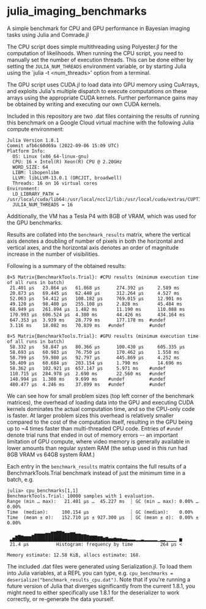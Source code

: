 # julia_imaging_benchmarks
A simple benchmark for CPU and GPU performance in Bayesian imaging tasks using Julia and Comrade.jl

The CPU script does simple multithreading using Polyester.jl for the computation of likelihoods. When running the CPU script, you need to manually set the number of execution threads. This can be done either by setting the `JULIA_NUM_THREADS` environment variable, or by starting Julia using the `julia -t <num_threads>' option from a terminal. 

The GPU script uses CUDA.jl to load data into GPU memory using CuArrays, and exploits Julia's multiple dispatch to execute computations on these arrays using the appropriate CUDA kernels. Further performance gains may be obtained by writing and executing our own CUDA kernels.

Included in this repository are two .dat files containing the results of running this benchmark on a Google Cloud virtual machine with the following Julia compute environment:
```
Julia Version 1.8.1
Commit afb6c60d69a (2022-09-06 15:09 UTC)
Platform Info:
  OS: Linux (x86_64-linux-gnu)
  CPU: 16 × Intel(R) Xeon(R) CPU @ 2.20GHz
  WORD_SIZE: 64
  LIBM: libopenlibm
  LLVM: libLLVM-13.0.1 (ORCJIT, broadwell)
  Threads: 16 on 16 virtual cores
Environment:
  LD_LIBRARY_PATH = /usr/local/cuda/lib64:/usr/local/nccl2/lib:/usr/local/cuda/extras/CUPTI/lib64:/usr/local/cuda/lib64:/usr/local/nccl2/lib:/usr/local/cuda/extras/CUPTI/lib64
  JULIA_NUM_THREADS = 16
```

Additionally, the VM has a Tesla P4 with 8GB of VRAM, which was used for the GPU benchmarks.

Results are collated into the `benchmark_results` matrix, where the vertical axis denotes a doubling of number of pixels in both the horizontal and vertical axes, and the horizontal axis denotes an order of magnitude increase in the number of visibilities.

Following is a summary of the obtained results:

```
8×5 Matrix{BenchmarkTools.Trial}: #CPU results (minimum execution time of all runs in batch)
 21.401 μs   23.864 μs   61.868 μs      274.392 μs     2.589 ms
 20.873 μs   69.445 μs   62.448 μs      312.264 μs     4.527 ms
 52.063 μs   54.412 μs   108.182 μs     769.015 μs     12.901 ms
 49.120 μs   98.480 μs   255.108 μs     2.828 ms       45.484 ms
 68.949 μs   261.894 μs  1.482 ms       11.190 ms      110.088 ms
 170.993 μs  606.524 μs  4.380 ms       44.426 ms      434.164 ms
 647.353 μs  3.939 ms    28.779 ms      177.178 ms  #undef
 3.116 ms    18.082 ms   70.839 ms   #undef         #undef

8×5 Matrix{BenchmarkTools.Trial}: #GPU results (minimum execution time of all runs in batch)
 58.332 μs   58.847 μs   80.366 μs      100.430 μs     605.335 μs
 58.693 μs   60.983 μs   76.750 μs      170.462 μs     1.558 ms
 58.799 μs   59.980 μs   92.797 μs      445.869 μs     4.252 ms
 58.409 μs   60.684 μs   203.154 μs     1.790 ms       14.696 ms
 58.362 μs   102.921 μs  657.147 μs     5.971 ms    #undef
 110.715 μs  284.978 μs  2.690 ms       22.560 ms   #undef
 148.994 μs  1.308 ms    9.699 ms    #undef         #undef
 480.477 μs  4.246 ms    37.899 ms   #undef         #undef
 ```
 We can see how for small problem sizes (top left corner of the benchmark matrices), the overhead of loading data into the GPU and executing CUDA kernels dominates the actual computation time, and so the CPU-only code is faster. At larger problem sizes this overhead is relatively smaller compared to the cost of the computation itself, resulting in the GPU being up to ~4 times faster than multi-threaded CPU code. Entries of `#undef` denote trial runs that ended in out of memory errors -- an important limitation of GPU compute, where video memory is generally available in lower amounts than regular system RAM (the setup used in this run had 8GB VRAM vs 64GB system RAM.)
 
 Each entry in the `benchmark_results` matrix contains the full results of a BenchmarkTools.Trial benchmark instead of just the minimum time in a batch, e.g.
 
 ```
 julia> cpu_benchmarks[1,1]
BenchmarkTools.Trial: 10000 samples with 1 evaluation.
 Range (min … max):   21.401 μs …  45.227 ms  ┊ GC (min … max): 0.00% … 0.00%
 Time  (median):     100.154 μs               ┊ GC (median):    0.00%
 Time  (mean ± σ):   152.710 μs ± 927.300 μs  ┊ GC (mean ± σ):  0.00% ± 0.00%

    ▁▂▁   ▂▄▄▄▄▅▅▇▇██▇▅▅▆▆▄▄▃▃▂▁▁▁                               
  ▃▆████████████████████████████████▆▇▅▅▆▅▅▄▄▃▃▃▂▂▃▂▂▂▂▂▁▂▂▁▁▁▁ ▅
  21.4 μs          Histogram: frequency by time          264 μs <

 Memory estimate: 12.58 KiB, allocs estimate: 168.
 ```
 
 The included .dat files were generated using Serialization.jl. To load them into Julia variables, at a REPL you can type, e.g. `cpu_benchmarks = deserialize("benchmark_results_cpu.dat")`. Note that if you're running a future version of Julia that diverges significantly from the current 1.8.1, you might need to either specifically use 1.8.1 for the deserializer to work correctly, or re-generate the data yourself.

